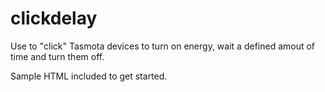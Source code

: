 # clickdelay

Use to "click" Tasmota devices to turn on energy, wait a defined amout of time and turn them off.

Sample HTML included to get started.
